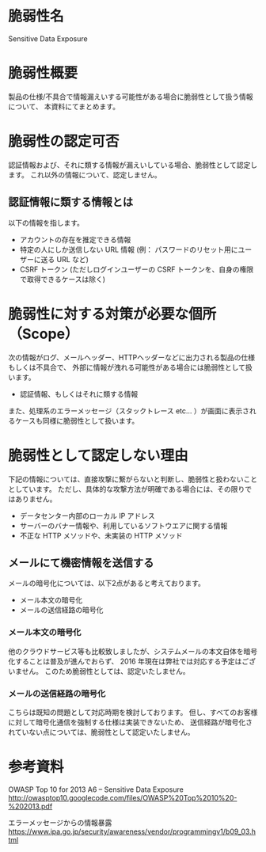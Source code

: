 # 脆弱性名
Sensitive Data Exposure

# 脆弱性概要
製品の仕様/不具合で情報漏えいする可能性がある場合に脆弱性として扱う情報について、
本資料にてまとめます。

# 脆弱性の認定可否
認証情報および、それに類する情報が漏えいしている場合、脆弱性として認定します。
これ以外の情報について、認定しません。

## 認証情報に類する情報とは
以下の情報を指します。

* アカウントの存在を推定できる情報
* 特定の人にしか送信しない URL 情報 (例： パスワードのリセット用にユーザーに送る URL など)
* CSRF トークン (ただしログインユーザーの CSRF トークンを、自身の権限で取得できるケースは除く)

# 脆弱性に対する対策が必要な個所（Scope）
次の情報がログ、メールヘッダー、HTTPヘッダーなどに出力される製品の仕様もしくは不具合で、
外部に情報が洩れる可能性がある場合には脆弱性として扱います。

* 認証情報、もしくはそれに類する情報

また、処理系のエラーメッセージ（スタックトレース etc… ）が画面に表示されるケースも同様に脆弱性として扱います。

# 脆弱性として認定しない理由
下記の情報については、直接攻撃に繋がらないと判断し、脆弱性と扱わないこととしています。
ただし、具体的な攻撃方法が明確である場合には、その限りではありません。

* データセンター内部のローカル IP アドレス
* サーバーのバナー情報や、利用しているソフトウエアに関する情報
* 不正な HTTP メソッドや、未実装の HTTP メソッド

## メールにて機密情報を送信する
メールの暗号化については、以下2点があると考えております。

* メール本文の暗号化
* メールの送信経路の暗号化

### メール本文の暗号化
他のクラウドサービス等も比較致しましたが、システムメールの本文自体を暗号化することは普及が進んでおらず、
2016 年現在は弊社では対応する予定はございません。
このため脆弱性としては、認定いたしません。

### メールの送信経路の暗号化
こちらは既知の問題として対応時期を検討しております。
但し、すべてのお客様に対して暗号化通信を強制する仕様は実装できないため、
送信経路が暗号化されていない点については、脆弱性として認定いたしません。

# 参考資料

OWASP Top 10 for 2013 A6 – Sensitive Data Exposure  
http://owasptop10.googlecode.com/files/OWASP%20Top%2010%20-%202013.pdf  
  
エラーメッセージからの情報暴露  
https://www.ipa.go.jp/security/awareness/vendor/programmingv1/b09_03.html  
